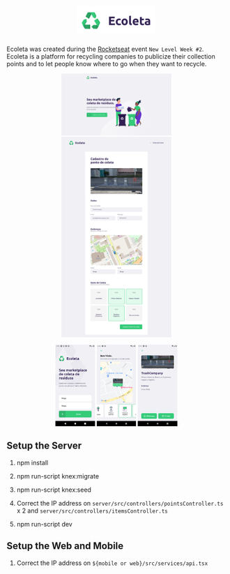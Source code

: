 <h1 align="center">
	<a href="https://github.com/Darguima/Mini-Projects/tree/master/ecoleta_nlw">
		<img src="./readme/EcoletaLogo.png">
	</a>
</h1>

Ecoleta was created during the [Rocketseat](https://rocketseat.com.br/) event `New Level Week #2`.
Ecoleta is a platform for recycling companies to publicize their collection points and to let people know where to go when they want to recycle.

<p align="center">
	<img src="./readme/Web_LandingPage.png" width="50%"/>
	<img src="./readme/Web_SignUpPointPage.png" width="50%"/>
</p>

<p align="center">
	<img src="./readme/Mobile_LandingPage.png" width="18%"/>
	<img src="./readme/Mobile_PointsMap.png" width="18%"/>
	<img src="./readme/Mobile_PointsDetail.png" width="18%"/>
</p>

## Setup the Server

1. npm install

2. npm run-script knex:migrate

3. npm run-script knex:seed

4. Correct the IP address on `server/src/controllers/pointsController.ts` x 2 and `server/src/controllers/itemsController.ts`

5. npm run-script dev

## Setup the Web and Mobile

1. Correct the IP address on `${mobile or web}/src/services/api.tsx`

